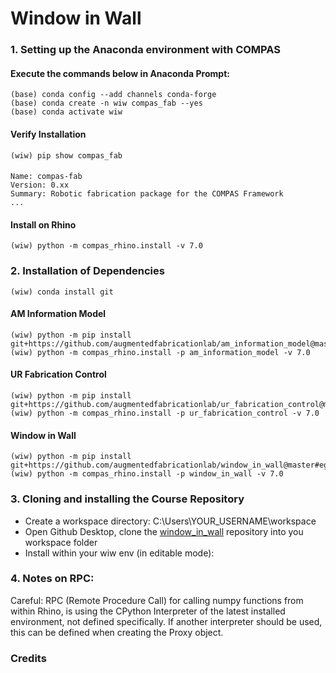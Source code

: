 # Window in Wall



### 1. Setting up the Anaconda environment with COMPAS

#### Execute the commands below in Anaconda Prompt:
	
    (base) conda config --add channels conda-forge
    (base) conda create -n wiw compas_fab --yes
    (base) conda activate wiw
    
#### Verify Installation
    (wiw) pip show compas_fab

####
    Name: compas-fab
    Version: 0.xx
    Summary: Robotic fabrication package for the COMPAS Framework
    ...

#### Install on Rhino

    (wiw) python -m compas_rhino.install -v 7.0


### 2. Installation of Dependencies

    (wiw) conda install git

#### AM Information Model
    
    (wiw) python -m pip install git+https://github.com/augmentedfabricationlab/am_information_model@master#egg=am_information_model
    (wiw) python -m compas_rhino.install -p am_information_model -v 7.0

#### UR Fabrication Control
    
    (wiw) python -m pip install git+https://github.com/augmentedfabricationlab/ur_fabrication_control@master#egg=ur_fabrication_control
    (wiw) python -m compas_rhino.install -p ur_fabrication_control -v 7.0

#### Window in Wall
    
    (wiw) python -m pip install git+https://github.com/augmentedfabricationlab/window_in_wall@master#egg=window_in_wall
    (wiw) python -m compas_rhino.install -p window_in_wall -v 7.0


### 3. Cloning and installing the Course Repository

* Create a workspace directory: C:\Users\YOUR_USERNAME\workspace
* Open Github Desktop, clone the [window_in_wall](https://github.com/augmentedfabricationlab/window_in_wall) repository into you workspace folder 
* Install within your wiw env (in editable mode):

### 4. Notes on RPC:

Careful: RPC (Remote Procedure Call) for calling numpy functions from within Rhino, is using the CPython Interpreter of the latest installed environment, not defined specifically. If another interpreter should be used, this can be defined when creating the Proxy object.

### Credits
